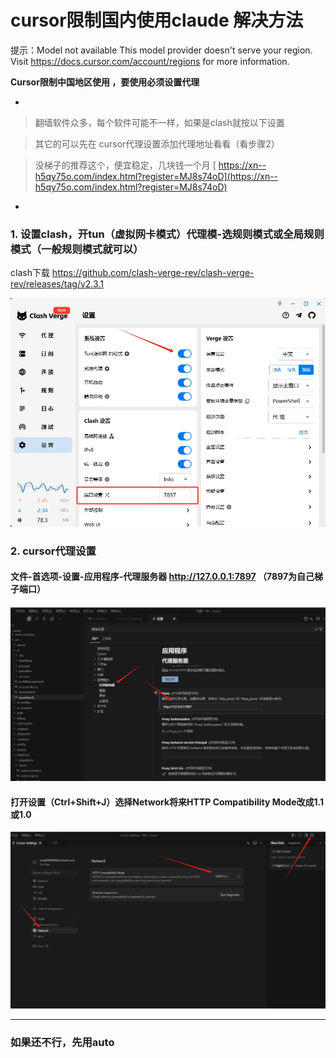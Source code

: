 # cursor限制国内使用claude 解决方法

提示：Model not available
This model provider doesn't serve your region. Visit https://docs.cursor.com/account/regions for more information.

**Cursor限制中国地区使用 ，要使用必须设置代理**

-

> 翻墙软件众多，每个软件可能不一样，如果是clash就按以下设置

> 其它的可以先在 cursor代理设置添加代理地址看看（看步骤2）

> 没梯子的推荐这个，便宜稳定，几块钱一个月
[ https://xn--h5qy75o.com/index.html?register=MJ8s74oD](https://xn--h5qy75o.com/index.html?register=MJ8s74oD) 

-

### 1. 设置clash，开tun（虚拟网卡模式）代理模-选规则模式或全局规则模式（一般规则模式就可以）

clash下载
https://github.com/clash-verge-rev/clash-verge-rev/releases/tag/v2.3.1


![20250718095406.png](<20250718095406.png>)


### 2. cursor代理设置
#### 文件-首选项-设置-应用程序-代理服务器 http://127.0.0.1:7897 （7897为自己梯子端口）

![20250716142555.png](<20250716142555.png>)

#### 打开设置（Ctrl+Shift+J）选择Network将来HTTP Compatibility Mode改成1.1或1.0

![20250718093145.png](<20250718093145.png>)
-- - 

### 如果还不行，先用auto

